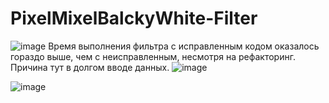 # PixelMixelBalckyWhite-Filter
![image](https://user-images.githubusercontent.com/71917550/143567624-9b305c43-3a51-495f-9526-c7cc5e9e1c70.png)
Время выполнения фильтра с исправленным кодом оказалось гораздо выше, чем с неисправленным, несмотря на рефакторинг. Причина тут в долгом вводе данных.
![image](https://user-images.githubusercontent.com/71917550/143567720-9dbf8e20-ab19-4ebd-ab98-71d7bcbdea01.png)



![image](https://user-images.githubusercontent.com/71917550/143623127-63436e49-fc93-4f2f-9890-e89755fcde36.png)

